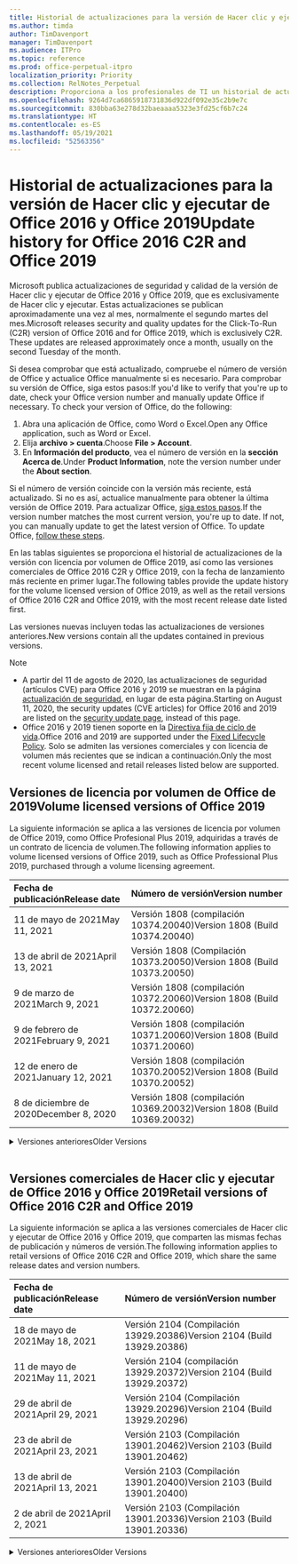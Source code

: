 ```yaml
---
title: Historial de actualizaciones para la versión de Hacer clic y ejecutar de Office 2016 y Office 2019
ms.author: timda
author: TimDavenport
manager: TimDavenport
ms.audience: ITPro
ms.topic: reference
ms.prod: office-perpetual-itpro
localization_priority: Priority
ms.collection: RelNotes_Perpetual
description: Proporciona a los profesionales de TI un historial de actualizaciones para las versiones permanentes de Office 2016 y Office 2019 que usan Hacer clic y ejecutar.
ms.openlocfilehash: 9264d7ca6865918731836d922df092e35c2b9e7c
ms.sourcegitcommit: 830bba63e278d32baeaaaa5323e3fd25cf6b7c24
ms.translationtype: HT
ms.contentlocale: es-ES
ms.lasthandoff: 05/19/2021
ms.locfileid: "52563356"
---
```

# <a name="update-history-for-office-2016-c2r-and-office-2019"></a><span data-ttu-id="92a2b-103">Historial de actualizaciones para la versión de Hacer clic y ejecutar de Office 2016 y Office 2019</span><span class="sxs-lookup"><span data-stu-id="92a2b-103">Update history for Office 2016 C2R and Office 2019</span></span>

<span data-ttu-id="92a2b-p101">Microsoft publica actualizaciones de seguridad y calidad de la versión de Hacer clic y ejecutar de Office 2016 y Office 2019, que es exclusivamente de Hacer clic y ejecutar. Estas actualizaciones se publican aproximadamente una vez al mes, normalmente el segundo martes del mes.</span><span class="sxs-lookup"><span data-stu-id="92a2b-p101">Microsoft releases security and quality updates for the Click-To-Run (C2R) version of Office 2016 and for Office 2019, which is exclusively C2R. These updates are released approximately once a month, usually on the second Tuesday of the month.</span></span>

<span data-ttu-id="92a2b-p102">Si desea comprobar que está actualizado, compruebe el número de versión de Office y actualice Office manualmente si es necesario. Para comprobar su versión de Office, siga estos pasos:</span><span class="sxs-lookup"><span data-stu-id="92a2b-p102">If you'd like to verify that you're up to date, check your Office version number and manually update Office if necessary. To check your version of Office, do the following:</span></span>

  1.    <span data-ttu-id="92a2b-108">Abra una aplicación de Office, como Word o Excel.</span><span class="sxs-lookup"><span data-stu-id="92a2b-108">Open any Office application, such as Word or Excel.</span></span>
  2.    <span data-ttu-id="92a2b-109">Elija **archivo > cuenta**.</span><span class="sxs-lookup"><span data-stu-id="92a2b-109">Choose **File > Account**.</span></span>
  3.    <span data-ttu-id="92a2b-110">En **Información del producto**, vea el número de versión en la **sección Acerca de**.</span><span class="sxs-lookup"><span data-stu-id="92a2b-110">Under **Product Information**, note the version number under the **About section**.</span></span>

<span data-ttu-id="92a2b-p103">Si el número de versión coincide con la versión más reciente, está actualizado. Si no es así, actualice manualmente para obtener la última versión de Office 2019. Para actualizar Office, [siga estos pasos](https://support.office.com/article/2ab296f3-7f03-43a2-8e50-46de917611c5).</span><span class="sxs-lookup"><span data-stu-id="92a2b-p103">If the version number matches the most current version, you're up to date. If not, you can manually update to get the latest version of Office. To update Office, [follow these steps](https://support.office.com/article/2ab296f3-7f03-43a2-8e50-46de917611c5).</span></span>


<span data-ttu-id="92a2b-114">En las tablas siguientes se proporciona el historial de actualizaciones de la versión con licencia por volumen de Office 2019, así como las versiones comerciales de Office 2016 C2R y Office 2019, con la fecha de lanzamiento más reciente en primer lugar.</span><span class="sxs-lookup"><span data-stu-id="92a2b-114">The following tables provide the update history for the volume licensed version of Office 2019, as well as the retail versions of Office 2016 C2R and Office 2019, with the most recent release date listed first.</span></span>

<span data-ttu-id="92a2b-115">Las versiones nuevas incluyen todas las actualizaciones de versiones anteriores.</span><span class="sxs-lookup"><span data-stu-id="92a2b-115">New versions contain all the updates contained in previous versions.</span></span>


 > [!NOTE]
> - <span data-ttu-id="92a2b-116">A partir del 11 de agosto de 2020, las actualizaciones de seguridad (artículos CVE) para Office 2016 y 2019 se muestran en la página [actualización de seguridad](./microsoft365-apps-security-updates.md), en lugar de esta página.</span><span class="sxs-lookup"><span data-stu-id="92a2b-116">Starting on August 11, 2020, the security updates (CVE articles) for Office 2016 and 2019 are listed on the [security update page](./microsoft365-apps-security-updates.md), instead of this page.</span></span> 
> - <span data-ttu-id="92a2b-117">Office 2016 y 2019 tienen soporte en la [Directiva fija de ciclo de vida](/lifecycle/policies/fixed).</span><span class="sxs-lookup"><span data-stu-id="92a2b-117">Office 2016 and 2019 are supported under the [Fixed Lifecycle Policy](/lifecycle/policies/fixed).</span></span> <span data-ttu-id="92a2b-118">Solo se admiten las versiones comerciales y con licencia de volumen más recientes que se indican a continuación.</span><span class="sxs-lookup"><span data-stu-id="92a2b-118">Only the most recent volume licensed and retail releases listed below are supported.</span></span>


## <a name="volume-licensed-versions-of-office-2019"></a><span data-ttu-id="92a2b-119">Versiones de licencia por volumen de Office de 2019</span><span class="sxs-lookup"><span data-stu-id="92a2b-119">Volume licensed versions of Office 2019</span></span>
<span data-ttu-id="92a2b-120">La siguiente información se aplica a las versiones de licencia por volumen de Office 2019, como Office Profesional Plus 2019, adquiridas a través de un contrato de licencia de volumen.</span><span class="sxs-lookup"><span data-stu-id="92a2b-120">The following information applies to volume licensed versions of Office 2019, such as Office Professional Plus 2019, purchased through a volume licensing agreement.</span></span>

[//]: # (NO QUITAR EL INICIO DE LA TABLA DE LICENCIAS POR VOLUMEN)


|<span data-ttu-id="92a2b-122">**Fecha de publicación**</span><span class="sxs-lookup"><span data-stu-id="92a2b-122">**Release date**</span></span>|<span data-ttu-id="92a2b-123">**Número de versión**</span><span class="sxs-lookup"><span data-stu-id="92a2b-123">**Version number**</span></span>|
|:-----|:-----|
|<span data-ttu-id="92a2b-124">11 de mayo de 2021</span><span class="sxs-lookup"><span data-stu-id="92a2b-124">May 11, 2021</span></span>|<span data-ttu-id="92a2b-125">Versión 1808 (compilación 10374.20040)</span><span class="sxs-lookup"><span data-stu-id="92a2b-125">Version 1808 (Build 10374.20040)</span></span>|
|<span data-ttu-id="92a2b-126">13 de abril de 2021</span><span class="sxs-lookup"><span data-stu-id="92a2b-126">April 13, 2021</span></span>|<span data-ttu-id="92a2b-127">Versión 1808 (Compilación 10373.20050)</span><span class="sxs-lookup"><span data-stu-id="92a2b-127">Version 1808 (Build 10373.20050)</span></span>|
|<span data-ttu-id="92a2b-128">9 de marzo de 2021</span><span class="sxs-lookup"><span data-stu-id="92a2b-128">March 9, 2021</span></span>|<span data-ttu-id="92a2b-129">Versión 1808 (compilación 10372.20060)</span><span class="sxs-lookup"><span data-stu-id="92a2b-129">Version 1808 (Build 10372.20060)</span></span>|
|<span data-ttu-id="92a2b-130">9 de febrero de 2021</span><span class="sxs-lookup"><span data-stu-id="92a2b-130">February 9, 2021</span></span>|<span data-ttu-id="92a2b-131">Versión 1808 (compilación 10371.20060)</span><span class="sxs-lookup"><span data-stu-id="92a2b-131">Version 1808 (Build 10371.20060)</span></span>|
|<span data-ttu-id="92a2b-132">12 de enero de 2021</span><span class="sxs-lookup"><span data-stu-id="92a2b-132">January 12, 2021</span></span>|<span data-ttu-id="92a2b-133">Versión 1808 (compilación 10370.20052)</span><span class="sxs-lookup"><span data-stu-id="92a2b-133">Version 1808 (Build 10370.20052)</span></span>|
|<span data-ttu-id="92a2b-134">8 de diciembre de 2020</span><span class="sxs-lookup"><span data-stu-id="92a2b-134">December 8, 2020</span></span>|<span data-ttu-id="92a2b-135">Versión 1808 (compilación 10369.20032)</span><span class="sxs-lookup"><span data-stu-id="92a2b-135">Version 1808 (Build 10369.20032)</span></span>|


[//]: # (NO QUITAR EL FINAL DE LA TABLA DE LICENCIAS POR VOLUMEN)

<details>
<summary><span data-ttu-id="92a2b-137">Versiones anteriores</span><span class="sxs-lookup"><span data-stu-id="92a2b-137">Older Versions</span></span></summary>
 

[//]: # (NO QUITAR EL INICIO DE LA ANTIGUA TABLA DE LICENCIAS POR VOLUMEN)


|<span data-ttu-id="92a2b-139">**Fecha de publicación**</span><span class="sxs-lookup"><span data-stu-id="92a2b-139">**Release date**</span></span>|<span data-ttu-id="92a2b-140">**Número de versión**</span><span class="sxs-lookup"><span data-stu-id="92a2b-140">**Version number**</span></span>|
|:-----|:-----|
|<span data-ttu-id="92a2b-141">10 de noviembre de 2020</span><span class="sxs-lookup"><span data-stu-id="92a2b-141">November 10, 2020</span></span>|<span data-ttu-id="92a2b-142">Versión 1808 (compilación 10368.20035)</span><span class="sxs-lookup"><span data-stu-id="92a2b-142">Version 1808 (Build 10368.20035)</span></span>|
|<span data-ttu-id="92a2b-143">13 de octubre de 2020</span><span class="sxs-lookup"><span data-stu-id="92a2b-143">October 13, 2020</span></span>|<span data-ttu-id="92a2b-144">Versión 1808 (compilación 10367.20048)</span><span class="sxs-lookup"><span data-stu-id="92a2b-144">Version 1808 (Build 10367.20048)</span></span>|
|<span data-ttu-id="92a2b-145">8 de septiembre de 2020</span><span class="sxs-lookup"><span data-stu-id="92a2b-145">September 8, 2020</span></span>|<span data-ttu-id="92a2b-146">Versión 1808 (compilación 10366.20016)</span><span class="sxs-lookup"><span data-stu-id="92a2b-146">Version 1808 (Build 10366.20016)</span></span>|
|<span data-ttu-id="92a2b-147">11 de agosto de 2020</span><span class="sxs-lookup"><span data-stu-id="92a2b-147">August 11, 2020</span></span>|<span data-ttu-id="92a2b-148">Versión 1808 (compilación 10364.20059)</span><span class="sxs-lookup"><span data-stu-id="92a2b-148">Version 1808 (Build 10364.20059)</span></span>|
|<span data-ttu-id="92a2b-149">14 de julio de 2020</span><span class="sxs-lookup"><span data-stu-id="92a2b-149">July 14, 2020</span></span>   |<span data-ttu-id="92a2b-150">Versión 1808 (Compilación 10363.20015)</span><span class="sxs-lookup"><span data-stu-id="92a2b-150">Version 1808 (Build 10363.20015)</span></span>  |
|<span data-ttu-id="92a2b-151">9 de junio de 2020</span><span class="sxs-lookup"><span data-stu-id="92a2b-151">June 9, 2020</span></span>   |<span data-ttu-id="92a2b-152">Versión 1808 (compilación 10361.20002)</span><span class="sxs-lookup"><span data-stu-id="92a2b-152">Version 1808 (Build 10361.20002)</span></span>  |
|<span data-ttu-id="92a2b-153">12 de mayo de 2020</span><span class="sxs-lookup"><span data-stu-id="92a2b-153">May 12, 2020</span></span>   |<span data-ttu-id="92a2b-154">Versión 1808 (compilación 10359.20023)</span><span class="sxs-lookup"><span data-stu-id="92a2b-154">Version 1808 (Build 10359.20023)</span></span>  |
|<span data-ttu-id="92a2b-155">14 de abril de 2020</span><span class="sxs-lookup"><span data-stu-id="92a2b-155">April 14, 2020</span></span>   |<span data-ttu-id="92a2b-156">Versión 1808 (compilación 10358.20061)</span><span class="sxs-lookup"><span data-stu-id="92a2b-156">Version 1808 (Build 10358.20061)</span></span>  |
|<span data-ttu-id="92a2b-157">10 de marzo de 2020</span><span class="sxs-lookup"><span data-stu-id="92a2b-157">March 10, 2020</span></span>   |<span data-ttu-id="92a2b-158">Versión 1808 (compilación 10357.20081)</span><span class="sxs-lookup"><span data-stu-id="92a2b-158">Version 1808 (Build 10357.20081)</span></span>  |
|<span data-ttu-id="92a2b-159">11 de febrero de 2020</span><span class="sxs-lookup"><span data-stu-id="92a2b-159">February 11, 2020</span></span>   |<span data-ttu-id="92a2b-160">Versión 1808 (compilación 10356.20006)</span><span class="sxs-lookup"><span data-stu-id="92a2b-160">Version 1808 (Build 10356.20006)</span></span>  |


[//]: # (NO QUITAR EL FINAL DE LA ANTIGUA TABLA DE LICENCIAS POR VOLUMEN)

</details>


<br/>

## <a name="retail-versions-of-office-2016-c2r-and-office-2019"></a><span data-ttu-id="92a2b-162">Versiones comerciales de Hacer clic y ejecutar de Office 2016 y Office 2019</span><span class="sxs-lookup"><span data-stu-id="92a2b-162">Retail versions of Office 2016 C2R and Office 2019</span></span>
<span data-ttu-id="92a2b-163">La siguiente información se aplica a las versiones comerciales de Hacer clic y ejecutar de Office 2016 y Office 2019, que comparten las mismas fechas de publicación y números de versión.</span><span class="sxs-lookup"><span data-stu-id="92a2b-163">The following information applies to retail versions of Office 2016 C2R and Office 2019, which share the same release dates and version numbers.</span></span>

[//]: # (NO QUITAR EL INICIO DE LA TABLA DE VENTAS AL POR MENOR)


|<span data-ttu-id="92a2b-165">**Fecha de publicación**</span><span class="sxs-lookup"><span data-stu-id="92a2b-165">**Release date**</span></span>|<span data-ttu-id="92a2b-166">**Número de versión**</span><span class="sxs-lookup"><span data-stu-id="92a2b-166">**Version number**</span></span>|
|:-----|:-----|
|<span data-ttu-id="92a2b-167">18 de mayo de 2021</span><span class="sxs-lookup"><span data-stu-id="92a2b-167">May 18, 2021</span></span>|<span data-ttu-id="92a2b-168">Versión 2104 (Compilación 13929.20386)</span><span class="sxs-lookup"><span data-stu-id="92a2b-168">Version 2104 (Build 13929.20386)</span></span>|
|<span data-ttu-id="92a2b-169">11 de mayo de 2021</span><span class="sxs-lookup"><span data-stu-id="92a2b-169">May 11, 2021</span></span>|<span data-ttu-id="92a2b-170">Versión 2104 (compilación 13929.20372)</span><span class="sxs-lookup"><span data-stu-id="92a2b-170">Version 2104 (Build 13929.20372)</span></span>|
|<span data-ttu-id="92a2b-171">29 de abril de 2021</span><span class="sxs-lookup"><span data-stu-id="92a2b-171">April 29, 2021</span></span>|<span data-ttu-id="92a2b-172">Versión 2104 (Compilación 13929.20296)</span><span class="sxs-lookup"><span data-stu-id="92a2b-172">Version 2104 (Build 13929.20296)</span></span>|
|<span data-ttu-id="92a2b-173">23 de abril de 2021</span><span class="sxs-lookup"><span data-stu-id="92a2b-173">April 23, 2021</span></span>|<span data-ttu-id="92a2b-174">Versión 2103 (Compilación 13901.20462)</span><span class="sxs-lookup"><span data-stu-id="92a2b-174">Version 2103 (Build 13901.20462)</span></span>|
|<span data-ttu-id="92a2b-175">13 de abril de 2021</span><span class="sxs-lookup"><span data-stu-id="92a2b-175">April 13, 2021</span></span>|<span data-ttu-id="92a2b-176">Versión 2103 (Compilación 13901.20400)</span><span class="sxs-lookup"><span data-stu-id="92a2b-176">Version 2103 (Build 13901.20400)</span></span>|
|<span data-ttu-id="92a2b-177">2 de abril de 2021</span><span class="sxs-lookup"><span data-stu-id="92a2b-177">April 2, 2021</span></span>|<span data-ttu-id="92a2b-178">Versión 2103 (Compilación 13901.20336)</span><span class="sxs-lookup"><span data-stu-id="92a2b-178">Version 2103 (Build 13901.20336)</span></span>|


[//]: # (NO QUITAR EL FINAL DE LA TABLA DE VENTAS AL POR MENOR)

<details>
<summary><span data-ttu-id="92a2b-180">Versiones anteriores</span><span class="sxs-lookup"><span data-stu-id="92a2b-180">Older Versions</span></span></summary>
 

[//]: # (NO QUITAR EL INICIO DE LA ANTIGUA TABLA DE VENTAS AL POR MENOR)


|<span data-ttu-id="92a2b-182">**Fecha de publicación**</span><span class="sxs-lookup"><span data-stu-id="92a2b-182">**Release date**</span></span>|<span data-ttu-id="92a2b-183">**Número de versión**</span><span class="sxs-lookup"><span data-stu-id="92a2b-183">**Version number**</span></span>|
|:-----|:-----|
|<span data-ttu-id="92a2b-184">30 de marzo de 2021</span><span class="sxs-lookup"><span data-stu-id="92a2b-184">March 30, 2021</span></span>|<span data-ttu-id="92a2b-185">Versión 2103 (compilación 13901.20312)</span><span class="sxs-lookup"><span data-stu-id="92a2b-185">Version 2103 (Build 13901.20312)</span></span>|
|<span data-ttu-id="92a2b-186">18 de marzo de 2021</span><span class="sxs-lookup"><span data-stu-id="92a2b-186">March 18, 2021</span></span>|<span data-ttu-id="92a2b-187">Versión 2102 (compilación 13801.20360)</span><span class="sxs-lookup"><span data-stu-id="92a2b-187">Version 2102 (Build 13801.20360)</span></span>|
|<span data-ttu-id="92a2b-188">9 de marzo de 2021</span><span class="sxs-lookup"><span data-stu-id="92a2b-188">March 9, 2021</span></span>|<span data-ttu-id="92a2b-189">Versión 2102 (compilación 13801.20294)</span><span class="sxs-lookup"><span data-stu-id="92a2b-189">Version 2102 (Build 13801.20294)</span></span>|
|<span data-ttu-id="92a2b-190">1 de marzo de 2021</span><span class="sxs-lookup"><span data-stu-id="92a2b-190">March 1, 2021</span></span>|<span data-ttu-id="92a2b-191">Versión 2102 (compilación 13801.20266)</span><span class="sxs-lookup"><span data-stu-id="92a2b-191">Version 2102 (Build 13801.20266)</span></span>|
|<span data-ttu-id="92a2b-192">16 de febrero de 2021</span><span class="sxs-lookup"><span data-stu-id="92a2b-192">February 16, 2021</span></span>|<span data-ttu-id="92a2b-193">Versión 2101 (compilación 13628.20448)</span><span class="sxs-lookup"><span data-stu-id="92a2b-193">Version 2101 (Build 13628.20448)</span></span>|
|<span data-ttu-id="92a2b-194">9 de febrero de 2021</span><span class="sxs-lookup"><span data-stu-id="92a2b-194">February 9, 2021</span></span>|<span data-ttu-id="92a2b-195">Versión 2101 (Compilación 13628.20380)</span><span class="sxs-lookup"><span data-stu-id="92a2b-195">Version 2101 (Build 13628.20380)</span></span>|
|<span data-ttu-id="92a2b-196">26 de enero de 2021</span><span class="sxs-lookup"><span data-stu-id="92a2b-196">January 26, 2021</span></span>|<span data-ttu-id="92a2b-197">Versión 2101 (Compilación 13628.20274)</span><span class="sxs-lookup"><span data-stu-id="92a2b-197">Version 2101 (Build 13628.20274)</span></span>|
|<span data-ttu-id="92a2b-198">21 de enero de 2021</span><span class="sxs-lookup"><span data-stu-id="92a2b-198">January 21, 2021</span></span>|<span data-ttu-id="92a2b-199">Versión 2012 (compilación 13530.20440)</span><span class="sxs-lookup"><span data-stu-id="92a2b-199">Version 2012 (Build 13530.20440)</span></span>|
|<span data-ttu-id="92a2b-200">12 de enero de 2021</span><span class="sxs-lookup"><span data-stu-id="92a2b-200">January 12, 2021</span></span>|<span data-ttu-id="92a2b-201">Versión 2012 (compilación 13530.20376)</span><span class="sxs-lookup"><span data-stu-id="92a2b-201">Version 2012 (Build 13530.20376)</span></span>|
|<span data-ttu-id="92a2b-202">5 de enero de 2021</span><span class="sxs-lookup"><span data-stu-id="92a2b-202">January 5, 2021</span></span>|<span data-ttu-id="92a2b-203">Versión 2012 (compilación 13530.20316)</span><span class="sxs-lookup"><span data-stu-id="92a2b-203">Version 2012 (Build 13530.20316)</span></span>|
|<span data-ttu-id="92a2b-204">21 de diciembre de 2020</span><span class="sxs-lookup"><span data-stu-id="92a2b-204">December 21, 2020</span></span>|<span data-ttu-id="92a2b-205">Versión 2011 (compilación 13426.20404)</span><span class="sxs-lookup"><span data-stu-id="92a2b-205">Version 2011 (Build 13426.20404)</span></span>|
|<span data-ttu-id="92a2b-206">8 de diciembre de 2020</span><span class="sxs-lookup"><span data-stu-id="92a2b-206">December 8, 2020</span></span>|<span data-ttu-id="92a2b-207">Versión 2011 (compilación 13426.20332)</span><span class="sxs-lookup"><span data-stu-id="92a2b-207">Version 2011 (Build 13426.20332)</span></span>|
|<span data-ttu-id="92a2b-208">2 de diciembre de 2020</span><span class="sxs-lookup"><span data-stu-id="92a2b-208">December 2, 2020</span></span>|<span data-ttu-id="92a2b-209">Versión 2011 (compilación 13426.20308)</span><span class="sxs-lookup"><span data-stu-id="92a2b-209">Version 2011 (Build 13426.20308)</span></span>|
|<span data-ttu-id="92a2b-210">30 de noviembre de 2020</span><span class="sxs-lookup"><span data-stu-id="92a2b-210">November 30, 2020</span></span>|<span data-ttu-id="92a2b-211">Versión 2011 (compilación 13426.20294)</span><span class="sxs-lookup"><span data-stu-id="92a2b-211">Version 2011 (Build 13426.20294)</span></span>|
|<span data-ttu-id="92a2b-212">23 de noviembre de 2020</span><span class="sxs-lookup"><span data-stu-id="92a2b-212">November 23, 2020</span></span>|<span data-ttu-id="92a2b-213">Versión 2011 (compilación 13426.20274)</span><span class="sxs-lookup"><span data-stu-id="92a2b-213">Version 2011 (Build 13426.20274)</span></span>|
|<span data-ttu-id="92a2b-214">17 de noviembre de 2020</span><span class="sxs-lookup"><span data-stu-id="92a2b-214">November 17, 2020</span></span>|<span data-ttu-id="92a2b-215">Versión 2010 (compilación 13328.20408)</span><span class="sxs-lookup"><span data-stu-id="92a2b-215">Version 2010 (Build 13328.20408)</span></span>|
|<span data-ttu-id="92a2b-216">10 de noviembre de 2020</span><span class="sxs-lookup"><span data-stu-id="92a2b-216">November 10, 2020</span></span>|<span data-ttu-id="92a2b-217">Versión 2010 (compilación 13328.20356)</span><span class="sxs-lookup"><span data-stu-id="92a2b-217">Version 2010 (Build 13328.20356)</span></span>|
|<span data-ttu-id="92a2b-218">27 de octubre de 2020</span><span class="sxs-lookup"><span data-stu-id="92a2b-218">October 27, 2020</span></span>|<span data-ttu-id="92a2b-219">Versión 2010 (compilación 13328.20292)</span><span class="sxs-lookup"><span data-stu-id="92a2b-219">Version 2010 (Build 13328.20292)</span></span>|
|<span data-ttu-id="92a2b-220">21 de octubre de 2020</span><span class="sxs-lookup"><span data-stu-id="92a2b-220">October 21, 2020</span></span>|<span data-ttu-id="92a2b-221">Versión 2009 (compilación 13231.20418)</span><span class="sxs-lookup"><span data-stu-id="92a2b-221">Version 2009 (Build 13231.20418)</span></span>|
|<span data-ttu-id="92a2b-222">13 de octubre de 2020</span><span class="sxs-lookup"><span data-stu-id="92a2b-222">October 13, 2020</span></span>|<span data-ttu-id="92a2b-223">Versión 2009 (compilación 13231.20390)</span><span class="sxs-lookup"><span data-stu-id="92a2b-223">Version 2009 (Build 13231.20390)</span></span>|
|<span data-ttu-id="92a2b-224">8 de octubre de 2020</span><span class="sxs-lookup"><span data-stu-id="92a2b-224">October 8, 2020</span></span>|<span data-ttu-id="92a2b-225">Versión 2009 (compilación 13231.20368)</span><span class="sxs-lookup"><span data-stu-id="92a2b-225">Version 2009 (Build 13231.20368)</span></span>|
|<span data-ttu-id="92a2b-226">28 de septiembre de 2020</span><span class="sxs-lookup"><span data-stu-id="92a2b-226">September 28, 2020</span></span>|<span data-ttu-id="92a2b-227">Versión 2009 (Compilación 13231.20262)</span><span class="sxs-lookup"><span data-stu-id="92a2b-227">Version 2009 (Build 13231.20262)</span></span>|
|<span data-ttu-id="92a2b-228">22 de septiembre de 2020</span><span class="sxs-lookup"><span data-stu-id="92a2b-228">September 22, 2020</span></span>|<span data-ttu-id="92a2b-229">Versión 2008 (Compilación 13127.20508)</span><span class="sxs-lookup"><span data-stu-id="92a2b-229">Version 2008 (Build 13127.20508)</span></span>|
|<span data-ttu-id="92a2b-230">9 de septiembre de 2020</span><span class="sxs-lookup"><span data-stu-id="92a2b-230">September 9, 2020</span></span>|<span data-ttu-id="92a2b-231">Versión 2008 (Compilación 13127.20408)</span><span class="sxs-lookup"><span data-stu-id="92a2b-231">Version 2008 (Build 13127.20408)</span></span>|
|<span data-ttu-id="92a2b-232">31 de agosto de 2020</span><span class="sxs-lookup"><span data-stu-id="92a2b-232">August 31, 2020</span></span>|<span data-ttu-id="92a2b-233">Versión 2008 (compilación 13127.20296)</span><span class="sxs-lookup"><span data-stu-id="92a2b-233">Version 2008 (Build 13127.20296)</span></span>|
|<span data-ttu-id="92a2b-234">25 de agosto de 2020</span><span class="sxs-lookup"><span data-stu-id="92a2b-234">August 25, 2020</span></span>|<span data-ttu-id="92a2b-235">Versión 2007 (compilación 13029.20460)</span><span class="sxs-lookup"><span data-stu-id="92a2b-235">Version 2007 (Build 13029.20460)</span></span>|
|<span data-ttu-id="92a2b-236">11 de agosto de 2020</span><span class="sxs-lookup"><span data-stu-id="92a2b-236">August 11, 2020</span></span>|<span data-ttu-id="92a2b-237">Versión 2007 (compilación 13029.20344)</span><span class="sxs-lookup"><span data-stu-id="92a2b-237">Version 2007 (Build 13029.20344)</span></span>|
|<span data-ttu-id="92a2b-238">30 de julio de 2020</span><span class="sxs-lookup"><span data-stu-id="92a2b-238">July 30, 2020</span></span>|<span data-ttu-id="92a2b-239">Versión 2007 (compilación 13029.20308)</span><span class="sxs-lookup"><span data-stu-id="92a2b-239">Version 2007 (Build 13029.20308)</span></span>  |
|<span data-ttu-id="92a2b-240">28 de julio de 2020</span><span class="sxs-lookup"><span data-stu-id="92a2b-240">July 28, 2020</span></span>|<span data-ttu-id="92a2b-241">Versión 2006 (compilación 13001.20498)</span><span class="sxs-lookup"><span data-stu-id="92a2b-241">Version 2006 (Build 13001.20498)</span></span>  |
|<span data-ttu-id="92a2b-242">14 de julio de 2020</span><span class="sxs-lookup"><span data-stu-id="92a2b-242">July 14, 2020</span></span>|<span data-ttu-id="92a2b-243">Versión 2006 (Compilación 13001.20384)</span><span class="sxs-lookup"><span data-stu-id="92a2b-243">Version 2006 (Build 13001.20384)</span></span>  |
|<span data-ttu-id="92a2b-244">30 de junio de 2020</span><span class="sxs-lookup"><span data-stu-id="92a2b-244">June 30, 2020</span></span>|<span data-ttu-id="92a2b-245">Versión 2006 (compilación 13001.20266)</span><span class="sxs-lookup"><span data-stu-id="92a2b-245">Version 2006 (Build 13001.20266)</span></span>  |
|<span data-ttu-id="92a2b-246">24 de junio de 2020</span><span class="sxs-lookup"><span data-stu-id="92a2b-246">June 24, 2020</span></span>|<span data-ttu-id="92a2b-247">Versión 2005 (compilación 12827.20470)</span><span class="sxs-lookup"><span data-stu-id="92a2b-247">Version 2005 (Build 12827.20470)</span></span>  |
|<span data-ttu-id="92a2b-248">9 de junio de 2020</span><span class="sxs-lookup"><span data-stu-id="92a2b-248">June 9, 2020</span></span>|<span data-ttu-id="92a2b-249">Versión 2005 (compilación 12827.20336)</span><span class="sxs-lookup"><span data-stu-id="92a2b-249">Version 2005 (Build 12827.20336)</span></span>  |
|<span data-ttu-id="92a2b-250">2 de junio de 2020</span><span class="sxs-lookup"><span data-stu-id="92a2b-250">June 2, 2020</span></span>|<span data-ttu-id="92a2b-251">Versión 2005 (compilación 12827.20268)</span><span class="sxs-lookup"><span data-stu-id="92a2b-251">Version 2005 (Build 12827.20268)</span></span>  |
|<span data-ttu-id="92a2b-252">21 de mayo de 2020</span><span class="sxs-lookup"><span data-stu-id="92a2b-252">May 21, 2020</span></span>|<span data-ttu-id="92a2b-253">Versión 2004 (compilación 12730.20352)</span><span class="sxs-lookup"><span data-stu-id="92a2b-253">Version 2004 (Build 12730.20352)</span></span>  |
|<span data-ttu-id="92a2b-254">12 de mayo de 2020</span><span class="sxs-lookup"><span data-stu-id="92a2b-254">May 12, 2020</span></span>|<span data-ttu-id="92a2b-255">Versión 2004 (compilación 12730.20270)</span><span class="sxs-lookup"><span data-stu-id="92a2b-255">Version 2004 (Build 12730.20270)</span></span>  |
|<span data-ttu-id="92a2b-256">4 de mayo de 2020</span><span class="sxs-lookup"><span data-stu-id="92a2b-256">May 4, 2020</span></span>|<span data-ttu-id="92a2b-257">Versión 2004 (Compilación 12730.20250)</span><span class="sxs-lookup"><span data-stu-id="92a2b-257">Version 2004 (Build 12730.20250)</span></span>  |
|<span data-ttu-id="92a2b-258">29 de abril de 2020</span><span class="sxs-lookup"><span data-stu-id="92a2b-258">April 29, 2020</span></span>|<span data-ttu-id="92a2b-259">Versión 2004 (compilación 12730.20236)</span><span class="sxs-lookup"><span data-stu-id="92a2b-259">Version 2004 (Build 12730.20236)</span></span>  |
|<span data-ttu-id="92a2b-260">15 de abril de 2020</span><span class="sxs-lookup"><span data-stu-id="92a2b-260">April 15, 2020</span></span>|<span data-ttu-id="92a2b-261">Versión 2003 (compilación 12624.20466)</span><span class="sxs-lookup"><span data-stu-id="92a2b-261">Version 2003 (Build 12624.20466)</span></span>  |
|<span data-ttu-id="92a2b-262">14 de abril de 2020</span><span class="sxs-lookup"><span data-stu-id="92a2b-262">April 14, 2020</span></span>|<span data-ttu-id="92a2b-263">Versión 2003 (compilación 12624.20442)</span><span class="sxs-lookup"><span data-stu-id="92a2b-263">Version 2003 (Build 12624.20442)</span></span>  |
|<span data-ttu-id="92a2b-264">31 de marzo de 2020</span><span class="sxs-lookup"><span data-stu-id="92a2b-264">March 31, 2020</span></span>|<span data-ttu-id="92a2b-265">Versión 2003 (compilación 12624.20382)</span><span class="sxs-lookup"><span data-stu-id="92a2b-265">Version 2003 (Build 12624.20382)</span></span>  |
|<span data-ttu-id="92a2b-266">25 de marzo de 2020</span><span class="sxs-lookup"><span data-stu-id="92a2b-266">March 25, 2020</span></span>|<span data-ttu-id="92a2b-267">Versión 2003 (compilación 12624.20320)</span><span class="sxs-lookup"><span data-stu-id="92a2b-267">Version 2003 (Build 12624.20320)</span></span>  |
|<span data-ttu-id="92a2b-268">10 de marzo de 2020</span><span class="sxs-lookup"><span data-stu-id="92a2b-268">March 10, 2020</span></span>|<span data-ttu-id="92a2b-269">Versión 2002 (compilación 12527.20278)</span><span class="sxs-lookup"><span data-stu-id="92a2b-269">Version 2002 (Build 12527.20278)</span></span>  |
|<span data-ttu-id="92a2b-270">1 de marzo de 2020</span><span class="sxs-lookup"><span data-stu-id="92a2b-270">March 1, 2020</span></span>   |<span data-ttu-id="92a2b-271">Versión 2002 (compilación 12527.20242)</span><span class="sxs-lookup"><span data-stu-id="92a2b-271">Version 2002 (Build 12527.20242)</span></span>  |


[//]: # (NO QUITAR EL FINAL DE LA ANTIGUA TABLA DE VENTAS AL POR MENOR)


</details>